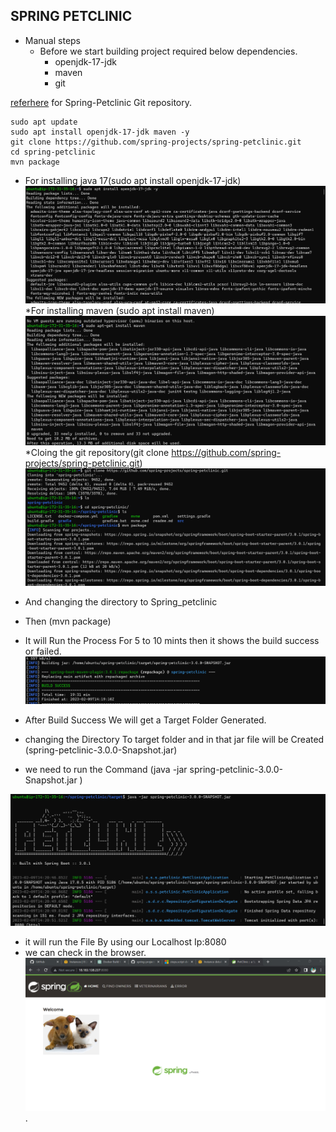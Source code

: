 SPRING PETCLINIC
--------------------

* Manual steps
  * Before we start building project required below dependencies.
     * openjdk-17-jdk
     * maven
     * git

[referhere](https://github.com/spring-projects/spring-petclinic) for Spring-Petclinic Git repository.

`````
sudo apt update
sudo apt install openjdk-17-jdk maven -y
git clone https://github.com/spring-projects/spring-petclinic.git
cd spring-petclinic
mvn package
`````

* For installing java 17(sudo apt install openjdk-17-jdk)
 ![preview](IMAGES/petclinic01.png)
*For installing maven (sudo apt install maven)
 ![preview](IMAGES/petclinic02.png)
 *Cloing the git repository(git clone https://github.com/spring-projects/spring-petclinic.git)
 ![preview](IMAGES/petclinic03.png)
* And changing the directory to Spring_petclinic
* Then (mvn package)
 
* It will Run the Process For 5 to 10 mints then it shows the build success or failed.
![preview](IMAGES/petclinic04.png)

* After Build Success We will get a Target Folder Generated.
* changing the Directory To target folder and in that jar file will be Created (spring-petclinic-3.0.0-Snapshot.jar)
* we need to run the Command (java -jar spring-petclinic-3.0.0-Snapshot.jar )

![preview](IMAGES/petclinic06.png)

* it will run the File By using our Localhost Ip:8080
* we can check in the browser.
![preview](IMAGES/petclinic07.png).

